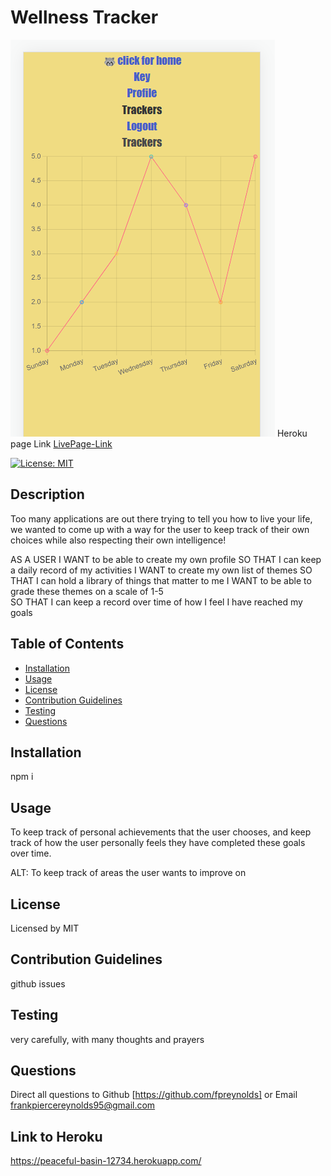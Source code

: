 # Wellness Tracker

![image](./assets/Livepage.png)
Heroku page Link
[LivePage-Link](https://peaceful-basin-12734.herokuapp.com/)

[![License: MIT](https://img.shields.io/badge/License-MIT-yellow.svg)](https://opensource.org/licenses/MIT)

## Description

Too many applications are out there trying to tell you how to live your life,
we wanted to come up with a way for the user to keep track of their own choices while also respecting their own intelligence!

AS A USER
I WANT to be able to create my own profile
SO THAT I can keep a daily record of my activities
I WANT to create my own list of themes
SO THAT I can hold a library of things that matter to me
I WANT to be able to grade these themes on a scale of 1-5  
SO THAT I can keep a record over time of how I feel I have reached my goals

## Table of Contents

- [Installation](#installation)
- [Usage](#usage)
- [License](#license)
- [Contribution Guidelines](#contribution-guidelines)
- [Testing](#testing)
- [Questions](#questions)

## Installation

npm i

## Usage

To keep track of personal achievements that the user chooses,
and keep track of how the user personally feels they have completed these goals over time.

ALT: To keep track of areas the user wants to improve on

## License

Licensed by MIT

## Contribution Guidelines

github issues

## Testing

very carefully, with many thoughts and prayers

## Questions

Direct all questions to Github [https://github.com/fpreynolds] or Email frankpiercereynolds95@gmail.com

## Link to Heroku

https://peaceful-basin-12734.herokuapp.com/
